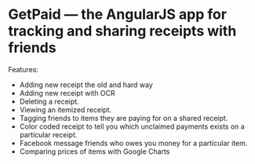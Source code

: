 # GetPaid — the AngularJS app for tracking and sharing receipts with friends

Features:

- Adding new receipt the old and hard way
- Adding new receipt with OCR
- Deleting a receipt.
- Viewing an itemized receipt.
- Tagging friends to items they are paying for on a shared receipt.
- Color coded receipt to tell you which unclaimed payments exists on a particular receipt.
- Facebook message friends who owes you money for a particular item.
- Comparing prices of items with Google Charts



